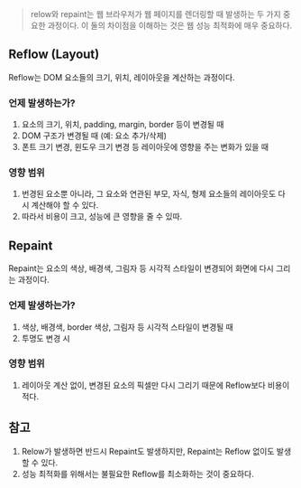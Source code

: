 > relow와 repaint는 웹 브라우저가 웹 페이지를 렌더링할 때 발생하는 두 가지 중요한 과정이다.
> 이 둘의 차이점을 이해하는 것은 웹 성능 최적화에 매우 중요하다.

## Reflow (Layout)

Reflow는 DOM 요소들의 크기, 위치, 레이아웃을 계산하는 과정이다.

### 언제 발생하는가?

1. 요소의 크기, 위치, padding, margin, border 등이 변경될 때
2. DOM 구조가 변경될 때 (예: 요소 추가/삭제)
3. 폰트 크기 변경, 윈도우 크기 변경 등 레이아웃에 영향을 주는 변화가 있을 때

### 영향 범위

1. 번경된 요소뿐 아니라, 그 요소와 연관된 부모, 자식, 형제 요소들의 레이아웃도 다시 계산해야 할 수 있다.
2. 따라서 비용이 크고, 성능에 큰 영향을 줄 수 있따.


## Repaint

Repaint는 요소의 색상, 배경색, 그림자 등 시각적 스타일이 변경되어 화면에 다시 그리는 과정이다.

### 언제 발생하는가?

1. 색상, 배경색, border 색상, 그림자 등 시각적 스타일이 변경될 때
2. 투명도 변경 시

### 영향 범위

1. 레이아웃 계산 없이, 변경된 요소의 픽셀만 다시 그리기 때문에 Reflow보다 비용이 적다.


## 참고

1. Relow가 발생하면 반드시 Repaint도 발생하지만, Repaint는 Reflow 없이도 발생할 수 있다.
2. 성능 최적화를 위해서는 불필요한 Reflow를 최소화하는 것이 중요하다.
